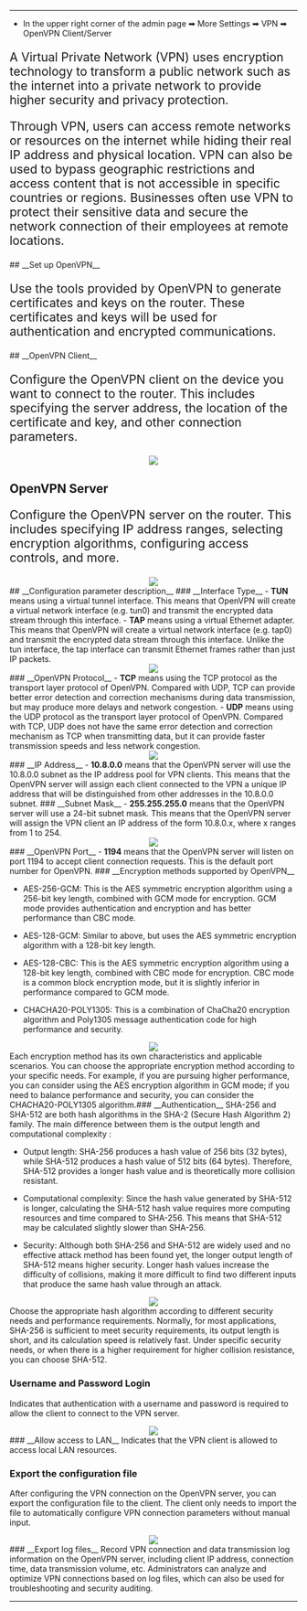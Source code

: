<style>
    .text {
        font-size: 21px; 
    }
</style>
---
- In the upper right corner of the admin page ➡ More Settings ➡ VPN ➡ OpenVPN Client/Server

<p class="text">
A Virtual Private Network (VPN) uses encryption technology to transform a public network such as the internet into a private network to provide higher security and privacy protection. 
</p>
<p class="text">
Through VPN, users can access remote networks or resources on the internet while hiding their real IP address and physical location. VPN can also be used to bypass geographic restrictions and access content that is not accessible in specific countries or regions. Businesses often use VPN to protect their sensitive data and secure the network connection of their employees at remote locations.
</p>
## __Set up OpenVPN__
<p class="text">
Use the tools provided by OpenVPN to generate certificates and keys on the router. These certificates and keys will be used for authentication and encrypted communications.
</p>
## __OpenVPN Client__
<p class="text">
Configure the OpenVPN client on the device you want to connect to the router. This includes specifying the server address, the location of the certificate and key, and other connection parameters.
</p>

<div style="text-align: center;">
    <img class="boxshadow" src="/images/openvpn01.png">
</div>

## __OpenVPN Server__
<p class="text">
Configure the OpenVPN server on the router. This includes specifying IP address ranges, selecting encryption algorithms, configuring access controls, and more.
</p>
<div style="text-align: center;">
    <img class="boxshadow" src="/images/openvpn02.png">
</div>
## __Configuration parameter description__
### __Interface Type__
- <b>TUN</b> means using a virtual tunnel interface. This means that OpenVPN will create a virtual network interface (e.g. tun0) and transmit the encrypted data stream through this interface.
- <b>TAP</b> means using a virtual Ethernet adapter. This means that OpenVPN will create a virtual network interface (e.g. tap0) and transmit the encrypted data stream through this interface. Unlike the tun interface, the tap interface can transmit Ethernet frames rather than just IP packets.
<div style="text-align: center;">
    <img class="boxshadow" src="/images/openvpn03.png">
</div>
### __OpenVPN Protocol__
- <b>TCP</b> means using the TCP protocol as the transport layer protocol of OpenVPN. Compared with UDP, TCP can provide better error detection and correction mechanisms during data transmission, but may produce more delays and network congestion.
- <b>UDP</b> means using the UDP protocol as the transport layer protocol of OpenVPN. Compared with TCP, UDP does not have the same error detection and correction mechanism as TCP when transmitting data, but it can provide faster transmission speeds and less network congestion.
<div style="text-align: center;">
    <img class="boxshadow" src="/images/openvpn04.png">
</div>
### __IP Address__
- <b>10.8.0.0</b> means that the OpenVPN server will use the 10.8.0.0 subnet as the IP address pool for VPN clients. This means that the OpenVPN server will assign each client connected to the VPN a unique IP address that will be distinguished from other addresses in the 10.8.0.0 subnet.
### __Subnet Mask__
- <b>255.255.255.0</b> means that the OpenVPN server will use a 24-bit subnet mask. This means that the OpenVPN server will assign the VPN client an IP address of the form 10.8.0.x, where x ranges from 1 to 254.
<div style="text-align: center;">
    <img class="boxshadow" src="/images/openvpn09.png">
</div>
### __OpenVPN Port__
- <b>1194</b> means that the OpenVPN server will listen on port 1194 to accept client connection requests. This is the default port number for OpenVPN.
### __Encryption methods supported by OpenVPN__

- AES-256-GCM: This is the AES symmetric encryption algorithm using a 256-bit key length, combined with GCM mode for encryption. GCM mode provides authentication and encryption and has better performance than CBC mode.

- AES-128-GCM: Similar to above, but uses the AES symmetric encryption algorithm with a 128-bit key length.

- AES-128-CBC: This is the AES symmetric encryption algorithm using a 128-bit key length, combined with CBC mode for encryption. CBC mode is a common block encryption mode, but it is slightly inferior in performance compared to GCM mode.

- CHACHA20-POLY1305: This is a combination of ChaCha20 encryption algorithm and Poly1305 message authentication code for high performance and security.
<div style="text-align: center;">
    <img class="boxshadow" src="/images/openvpn05.png">
</div>
 Each encryption method has its own characteristics and applicable scenarios. You can choose the appropriate encryption method according to your specific needs. For example, if you are pursuing higher performance, you can consider using the AES encryption algorithm in GCM mode; if you need to balance performance and security, you can consider the CHACHA20-POLY1305 algorithm.
​
### __Authentication__
SHA-256 and SHA-512 are both hash algorithms in the SHA-2 (Secure Hash Algorithm 2) family. The main difference between them is the output length and computational complexity :

- Output length: SHA-256 produces a hash value of 256 bits (32 bytes), while SHA-512 produces a hash value of 512 bits (64 bytes). Therefore, SHA-512 provides a longer hash value and is theoretically more collision resistant.

- Computational complexity: Since the hash value generated by SHA-512 is longer, calculating the SHA-512 hash value requires more computing resources and time compared to SHA-256. This means that SHA-512 may be calculated slightly slower than SHA-256.

- Security: Although both SHA-256 and SHA-512 are widely used and no effective attack method has been found yet, the longer output length of SHA-512 means higher security. Longer hash values increase the difficulty of collisions, making it more difficult to find two different inputs that produce the same hash value through an attack.
<div style="text-align: center;">
    <img class="boxshadow" src="/images/openvpn06.png">
</div>
Choose the appropriate hash algorithm according to different security needs and performance requirements. Normally, for most applications, SHA-256 is sufficient to meet security requirements, its output length is short, and its calculation speed is relatively fast. Under specific security needs, or when there is a higher requirement for higher collision resistance, you can choose SHA-512.

### __Username and Password Login__
Indicates that authentication with a username and password is required to allow the client to connect to the VPN server.
<div style="text-align: center;">
    <img class="boxshadow" src="/images/openvpn07.png">
</div>
### __Allow access to LAN__ 
Indicates that the VPN client is allowed to access local LAN resources.


### __Export the configuration file__
After configuring the VPN connection on the OpenVPN server, you can export the configuration file to the client. The client only needs to import the file to automatically configure VPN connection parameters without manual input.
<div style="text-align: center;">
    <img class="boxshadow" src="/images/openvpn08.png">
</div>
### __Export log files__
Record VPN connection and data transmission log information on the OpenVPN server, including client IP address, connection time, data transmission volume, etc. Administrators can analyze and optimize VPN connections based on log files, which can also be used for troubleshooting and security auditing.

---

